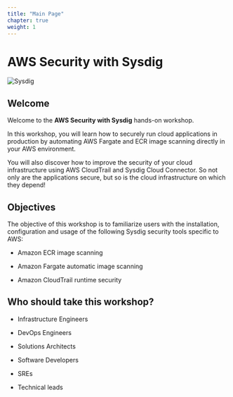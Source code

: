 ```yaml
---
title: "Main Page"
chapter: true
weight: 1
---
```


# AWS Security with Sysdig  

![Sysdig](/images/logo.png)

## Welcome

Welcome to the **AWS Security with Sysdig** hands-on workshop.

In this workshop, you will learn how to securely run cloud applications in production by automating AWS Fargate and ECR image scanning directly in your AWS environment.

You will also discover how to improve the security of your cloud infrastructure using AWS CloudTrail and Sysdig Cloud Connector. So not only are the applications secure, but so is the cloud infrastructure on which they depend!


## Objectives

The objective of this workshop is to familiarize users with the installation, configuration and usage of the following Sysdig security tools specific to AWS:

 - Amazon ECR image scanning

 - Amazon Fargate automatic image scanning

 - Amazon CloudTrail runtime security


## Who should take this workshop?

 - Infrastructure Engineers

 - DevOps Engineers

 - Solutions Architects 

 - Software Developers

 - SREs

 - Technical leads
